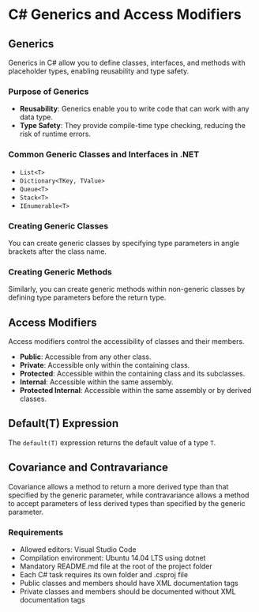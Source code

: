 # C# Generics and Access Modifiers

## Generics

Generics in C# allow you to define classes, interfaces, and methods with placeholder types, enabling reusability and type safety.

### Purpose of Generics

- **Reusability**: Generics enable you to write code that can work with any data type.
- **Type Safety**: They provide compile-time type checking, reducing the risk of runtime errors.

### Common Generic Classes and Interfaces in .NET

- `List<T>`
- `Dictionary<TKey, TValue>`
- `Queue<T>`
- `Stack<T>`
- `IEnumerable<T>`

### Creating Generic Classes

You can create generic classes by specifying type parameters in angle brackets after the class name.

### Creating Generic Methods

Similarly, you can create generic methods within non-generic classes by defining type parameters before the return type.

## Access Modifiers

Access modifiers control the accessibility of classes and their members.

- **Public**: Accessible from any other class.
- **Private**: Accessible only within the containing class.
- **Protected**: Accessible within the containing class and its subclasses.
- **Internal**: Accessible within the same assembly.
- **Protected Internal**: Accessible within the same assembly or by derived classes.

## Default(T) Expression

The `default(T)` expression returns the default value of a type `T`.

## Covariance and Contravariance

Covariance allows a method to return a more derived type than that specified by the generic parameter, while contravariance allows a method to accept parameters of less derived types than specified by the generic parameter.

### Requirements

- Allowed editors: Visual Studio Code
- Compilation environment: Ubuntu 14.04 LTS using dotnet
- Mandatory README.md file at the root of the project folder
- Each C# task requires its own folder and .csproj file
- Public classes and members should have XML documentation tags
- Private classes and members should be documented without XML documentation tags
